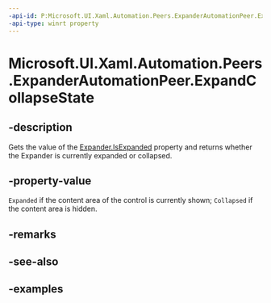 ```yaml
---
-api-id: P:Microsoft.UI.Xaml.Automation.Peers.ExpanderAutomationPeer.ExpandCollapseState
-api-type: winrt property
---
```


# Microsoft.UI.Xaml.Automation.Peers.ExpanderAutomationPeer.ExpandCollapseState

<!--
public Windows.UI.Xaml.Automation.ExpandCollapseState ExpandCollapseState { get; }
-->


## -description

Gets the value of the [Expander.IsExpanded](../microsoft.ui.xaml.controls/expander_isexpanded.md) property and returns whether the Expander is currently expanded or collapsed.

## -property-value

`Expanded` if the content area of the control is currently shown; `Collapsed` if the content area is hidden.

## -remarks

## -see-also

## -examples


